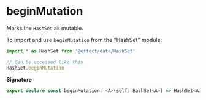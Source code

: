 # beginMutation

Marks the `HashSet` as mutable.

To import and use `beginMutation` from the "HashSet" module:

```ts
import * as HashSet from '@effect/data/HashSet'

// Can be accessed like this
HashSet.beginMutation
```

**Signature**

```ts
export declare const beginMutation: <A>(self: HashSet<A>) => HashSet<A>
```
